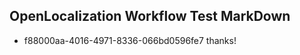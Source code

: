 ## OpenLocalization Workflow Test MarkDown
* f88000aa-4016-4971-8336-066bd0596fe7 
thanks!<!--HONumber=Mar16_HO1-->
